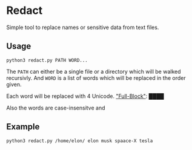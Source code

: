 # Redact
Simple tool to replace names or sensitive data from text files.

## Usage
```
python3 redact.py PATH WORD...
```

The `PATH` can either be a single file or a directory which will be walked 
recursivly. And `WORD` is a list of words which will be replaced in the order
given.

Each word will be replaced with 4 Unicode. 
["Full-Block"](http://www.unicode-symbol.com/u/2588.html): ████

Also the words are case-insensitve and 

## Example
```
python3 redact.py /home/elon/ elon musk spaace-X tesla
```